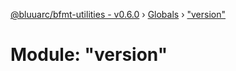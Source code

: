 [@bluuarc/bfmt-utilities - v0.6.0](../README.md) › [Globals](../globals.md) › ["version"](_version_.md)

# Module: "version"


